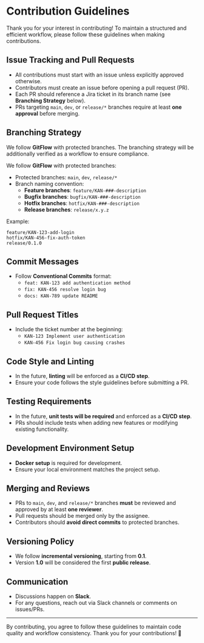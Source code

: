 # Contribution Guidelines

Thank you for your interest in contributing! To maintain a structured and efficient workflow, please follow these guidelines when making contributions.

## Issue Tracking and Pull Requests

- All contributions must start with an issue unless explicitly approved otherwise.
- Contributors must create an issue before opening a pull request (PR).
- Each PR should reference a Jira ticket in its branch name (see **Branching Strategy** below).
- PRs targeting `main`, `dev`, or `release/*` branches require at least **one approval** before merging.

## Branching Strategy

We follow **GitFlow** with protected branches. The branching strategy will be additionally verified as a workflow to ensure compliance.

We follow **GitFlow** with protected branches:

- Protected branches: `main`, `dev`, `release/*`
- Branch naming convention:
    - **Feature branches**: `feature/KAN-###-description`
    - **Bugfix branches**: `bugfix/KAN-###-description`
    - **Hotfix branches**: `hotfix/KAN-###-description`
    - **Release branches**: `release/x.y.z`

Example:

```
feature/KAN-123-add-login
hotfix/KAN-456-fix-auth-token
release/0.1.0
```

## Commit Messages

- Follow **Conventional Commits** format:
    - `feat: KAN-123 add authentication method`
    - `fix: KAN-456 resolve login bug`
    - `docs: KAN-789 update README`

## Pull Request Titles

- Include the ticket number at the beginning:
    - `KAN-123 Implement user authentication`
    - `KAN-456 Fix login bug causing crashes`

## Code Style and Linting

- In the future, **linting** will be enforced as a **CI/CD step**.
- Ensure your code follows the style guidelines before submitting a PR.

## Testing Requirements

- In the future, **unit tests will be required** and enforced as a **CI/CD step**.
- PRs should include tests when adding new features or modifying existing functionality.

## Development Environment Setup

- **Docker setup** is required for development.
- Ensure your local environment matches the project setup.

## Merging and Reviews

- PRs to `main`, `dev`, and `release/*` branches **must** be reviewed and approved by at least **one reviewer**.
- Pull requests should be merged only by the assignee.
- Contributors should **avoid direct commits** to protected branches.

## Versioning Policy

- We follow **incremental versioning**, starting from **0.1**.
- Version **1.0** will be considered the first **public release**.

## Communication

- Discussions happen on **Slack**.
- For any questions, reach out via Slack channels or comments on issues/PRs.

---

By contributing, you agree to follow these guidelines to maintain code quality and workflow consistency. Thank you for your contributions! 🚀
